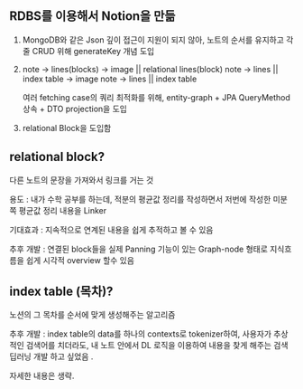 ## RDBS를 이용해서 Notion을 만듦
  1. MongoDB와 같은 Json 깊이 접근이 지원이 되지 않아, 노트의 순서를 유지하고 각 줄 CRUD 위해 generateKey 개념 도입
 
  2. note -> lines(blocks) -> image || relational lines(block) 
     note -> lines || index table -> image 
     note -> lines || index table 
     
     여러 fetching case의 쿼리 최적화를 위해, entity-graph + <T> JPA QueryMethod 상속 + DTO projection을 도입

  3. relational Block을 도입함

## relational block?
  다른 노트의 문장을 가져와서 링크를 거는 것
  
  용도 : 내가 수학 공부를 하는데, 적분의 평균값 정리를 작성하면서 저번에 작성한 미분 쪽 평균값 정리 내용을 Linker
  
  기대효과 : 지속적으로 연계된 내용을 쉽게 추적하고 볼 수 있음
  
  추후 개발 : 연결된 block들을 실제 Panning 기능이 있는 Graph-node 형태로 지식흐름을 쉽게 시각적 overview 할수 있음
  
## index table (목차)?
  노션의 그 목차를 순서에 맞게 생성해주는 알고리즘

  추후 개발 : index table의 data를 하나의 contexts로 tokenizer하여, 사용자가 추상적인 검색어를 치더라도, 내 노트 안에서 
            DL 로직을 이용하여 내용을 찾게 해주는 검색 딥러닝 개발 하고 싶었음 . 
           
  자세한 내용은 생략.
